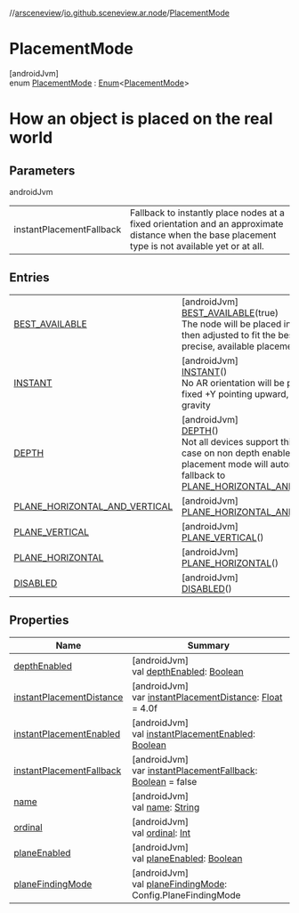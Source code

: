 //[arsceneview](../../../index.md)/[io.github.sceneview.ar.node](../index.md)/[PlacementMode](index.md)

# PlacementMode

[androidJvm]\
enum [PlacementMode](index.md) : [Enum](https://kotlinlang.org/api/latest/jvm/stdlib/kotlin/-enum/index.html)&lt;[PlacementMode](index.md)&gt; 

# How an object is placed on the real world

## Parameters

androidJvm

| | |
|---|---|
| instantPlacementFallback | Fallback to instantly place nodes at a fixed orientation and an approximate distance when the base placement type is not available yet or at all. |

## Entries

| | |
|---|---|
| [BEST_AVAILABLE](-b-e-s-t_-a-v-a-i-l-a-b-l-e/index.md) | [androidJvm]<br>[BEST_AVAILABLE](-b-e-s-t_-a-v-a-i-l-a-b-l-e/index.md)(true)<br>The node will be placed instantly and then adjusted to fit the best accurate, precise, available placement. |
| [INSTANT](-i-n-s-t-a-n-t/index.md) | [androidJvm]<br>[INSTANT](-i-n-s-t-a-n-t/index.md)()<br>No AR orientation will be provided = fixed +Y pointing upward, against gravity |
| [DEPTH](-d-e-p-t-h/index.md) | [androidJvm]<br>[DEPTH](-d-e-p-t-h/index.md)()<br>Not all devices support this mode. In case on non depth enabled device the placement mode will automatically fallback to [PLANE_HORIZONTAL_AND_VERTICAL](-p-l-a-n-e_-h-o-r-i-z-o-n-t-a-l_-a-n-d_-v-e-r-t-i-c-a-l/index.md). |
| [PLANE_HORIZONTAL_AND_VERTICAL](-p-l-a-n-e_-h-o-r-i-z-o-n-t-a-l_-a-n-d_-v-e-r-t-i-c-a-l/index.md) | [androidJvm]<br>[PLANE_HORIZONTAL_AND_VERTICAL](-p-l-a-n-e_-h-o-r-i-z-o-n-t-a-l_-a-n-d_-v-e-r-t-i-c-a-l/index.md)() |
| [PLANE_VERTICAL](-p-l-a-n-e_-v-e-r-t-i-c-a-l/index.md) | [androidJvm]<br>[PLANE_VERTICAL](-p-l-a-n-e_-v-e-r-t-i-c-a-l/index.md)() |
| [PLANE_HORIZONTAL](-p-l-a-n-e_-h-o-r-i-z-o-n-t-a-l/index.md) | [androidJvm]<br>[PLANE_HORIZONTAL](-p-l-a-n-e_-h-o-r-i-z-o-n-t-a-l/index.md)() |
| [DISABLED](-d-i-s-a-b-l-e-d/index.md) | [androidJvm]<br>[DISABLED](-d-i-s-a-b-l-e-d/index.md)() |

## Properties

| Name | Summary |
|---|---|
| [depthEnabled](depth-enabled.md) | [androidJvm]<br>val [depthEnabled](depth-enabled.md): [Boolean](https://kotlinlang.org/api/latest/jvm/stdlib/kotlin/-boolean/index.html) |
| [instantPlacementDistance](instant-placement-distance.md) | [androidJvm]<br>var [instantPlacementDistance](instant-placement-distance.md): [Float](https://kotlinlang.org/api/latest/jvm/stdlib/kotlin/-float/index.html) = 4.0f |
| [instantPlacementEnabled](instant-placement-enabled.md) | [androidJvm]<br>val [instantPlacementEnabled](instant-placement-enabled.md): [Boolean](https://kotlinlang.org/api/latest/jvm/stdlib/kotlin/-boolean/index.html) |
| [instantPlacementFallback](instant-placement-fallback.md) | [androidJvm]<br>var [instantPlacementFallback](instant-placement-fallback.md): [Boolean](https://kotlinlang.org/api/latest/jvm/stdlib/kotlin/-boolean/index.html) = false |
| [name](../../io.github.sceneview.ar.scene/-plane-renderer/-plane-renderer-mode/-r-e-n-d-e-r_-a-l-l/index.md#-372974862%2FProperties%2F-58641720) | [androidJvm]<br>val [name](../../io.github.sceneview.ar.scene/-plane-renderer/-plane-renderer-mode/-r-e-n-d-e-r_-a-l-l/index.md#-372974862%2FProperties%2F-58641720): [String](https://kotlinlang.org/api/latest/jvm/stdlib/kotlin/-string/index.html) |
| [ordinal](../../io.github.sceneview.ar.scene/-plane-renderer/-plane-renderer-mode/-r-e-n-d-e-r_-a-l-l/index.md#-739389684%2FProperties%2F-58641720) | [androidJvm]<br>val [ordinal](../../io.github.sceneview.ar.scene/-plane-renderer/-plane-renderer-mode/-r-e-n-d-e-r_-a-l-l/index.md#-739389684%2FProperties%2F-58641720): [Int](https://kotlinlang.org/api/latest/jvm/stdlib/kotlin/-int/index.html) |
| [planeEnabled](plane-enabled.md) | [androidJvm]<br>val [planeEnabled](plane-enabled.md): [Boolean](https://kotlinlang.org/api/latest/jvm/stdlib/kotlin/-boolean/index.html) |
| [planeFindingMode](plane-finding-mode.md) | [androidJvm]<br>val [planeFindingMode](plane-finding-mode.md): Config.PlaneFindingMode |
